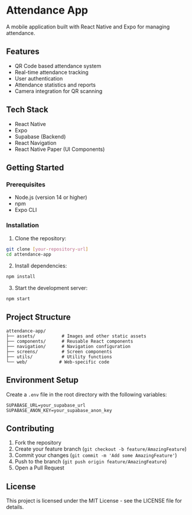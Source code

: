 # Attendance App

A mobile application built with React Native and Expo for managing attendance.

## Features
- QR Code based attendance system
- Real-time attendance tracking
- User authentication
- Attendance statistics and reports
- Camera integration for QR scanning

## Tech Stack
- React Native
- Expo
- Supabase (Backend)
- React Navigation
- React Native Paper (UI Components)

## Getting Started

### Prerequisites
- Node.js (version 14 or higher)
- npm
- Expo CLI

### Installation
1. Clone the repository:
```bash
git clone [your-repository-url]
cd attendance-app
```

2. Install dependencies:
```bash
npm install
```

3. Start the development server:
```bash
npm start
```

## Project Structure
```
attendance-app/
├── assets/          # Images and other static assets
├── components/      # Reusable React components
├── navigation/      # Navigation configuration
├── screens/         # Screen components
├── utils/           # Utility functions
└── web/            # Web-specific code
```

## Environment Setup
Create a `.env` file in the root directory with the following variables:
```
SUPABASE_URL=your_supabase_url
SUPABASE_ANON_KEY=your_supabase_anon_key
```

## Contributing
1. Fork the repository
2. Create your feature branch (`git checkout -b feature/AmazingFeature`)
3. Commit your changes (`git commit -m 'Add some AmazingFeature'`)
4. Push to the branch (`git push origin feature/AmazingFeature`)
5. Open a Pull Request

## License
This project is licensed under the MIT License - see the LICENSE file for details.
